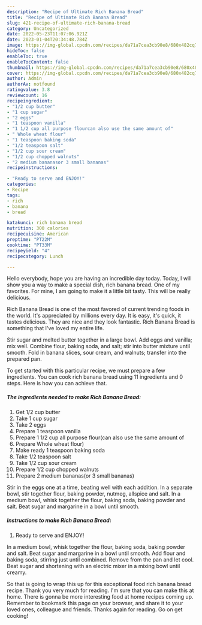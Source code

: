 ```yaml
---
description: "Recipe of Ultimate Rich Banana Bread"
title: "Recipe of Ultimate Rich Banana Bread"
slug: 421-recipe-of-ultimate-rich-banana-bread
category: Uncategorized
date: 2022-05-23T11:07:06.921Z
date: 2023-01-04T20:34:48.784Z
image: https://img-global.cpcdn.com/recipes/da71a7cea3cb90e8/680x482cq70/rich-banana-bread-recipe-main-photo.jpg
hideToc: false
enableToc: true
enableTocContent: false
thumbnail: https://img-global.cpcdn.com/recipes/da71a7cea3cb90e8/680x482cq70/rich-banana-bread-recipe-main-photo.jpg
cover: https://img-global.cpcdn.com/recipes/da71a7cea3cb90e8/680x482cq70/rich-banana-bread-recipe-main-photo.jpg
author: Admin
authorAv: notfound
ratingvalue: 3.8
reviewcount: 16
recipeingredient:
- "1/2 cup butter"
- "1 cup sugar"
- "2 eggs"
- "1 teaspoon vanilla"
- "1 1/2 cup all purpose flourcan also use the same amount of"
- " Whole wheat flour"
- "1 teaspoon baking soda"
- "1/2 teaspoon salt"
- "1/2 cup sour cream"
- "1/2 cup chopped walnuts"
- "2 medium bananasor 3 small bananas"
recipeinstructions:

- "Ready to serve and ENJOY!"
categories:
- Recipe
tags:
- rich
- banana
- bread

katakunci: rich banana bread 
nutrition: 300 calories
recipecuisine: American
preptime: "PT22M"
cooktime: "PT33M"
recipeyield: "4"
recipecategory: Lunch

---
```



Hello everybody, hope you are having an incredible day today. Today, I will show you a way to make a special dish, rich banana bread. One of my favorites. For mine, I am going to make it a little bit tasty. This will be really delicious.

Rich Banana Bread is one of the most favored of current trending foods in the world. It's appreciated by millions every day. It is easy, it's quick, it tastes delicious. They are nice and they look fantastic. Rich Banana Bread is something that I've loved my entire life.

Stir sugar and melted butter together in a large bowl. Add eggs and vanilla; mix well. Combine flour, baking soda, and salt; stir into butter mixture until smooth. Fold in banana slices, sour cream, and walnuts; transfer into the prepared pan.


To get started with this particular recipe, we must prepare a few ingredients. You can cook rich banana bread using 11 ingredients and 0 steps. Here is how you can achieve that.

<!--inarticleads1-->

##### The ingredients needed to make Rich Banana Bread:

1. Get 1/2 cup butter
1. Take 1 cup sugar
1. Take 2 eggs
1. Prepare 1 teaspoon vanilla
1. Prepare 1 1/2 cup all purpose flour(can also use the same amount of
1. Prepare  Whole wheat flour)
1. Make ready 1 teaspoon baking soda
1. Take 1/2 teaspoon salt
1. Take 1/2 cup sour cream
1. Prepare 1/2 cup chopped walnuts
1. Prepare 2 medium bananas(or 3 small bananas)


Stir in the eggs one at a time, beating well with each addition. In a separate bowl, stir together flour, baking powder, nutmeg, allspice and salt. In a medium bowl, whisk together the flour, baking soda, baking powder and salt. Beat sugar and margarine in a bowl until smooth. 

<!--inarticleads2-->

##### Instructions to make Rich Banana Bread:


1. Ready to serve and ENJOY!

In a medium bowl, whisk together the flour, baking soda, baking powder and salt. Beat sugar and margarine in a bowl until smooth. Add flour and baking soda, stirring just until combined. Remove from the pan and let cool. Beat sugar and shortening with an electric mixer in a mixing bowl until creamy. 

So that is going to wrap this up for this exceptional food rich banana bread recipe. Thank you very much for reading. I'm sure that you can make this at home. There is gonna be more interesting food at home recipes coming up. Remember to bookmark this page on your browser, and share it to your loved ones, colleague and friends. Thanks again for reading. Go on get cooking!
